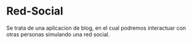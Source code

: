 # Red-Social
Se trata de una aplicacion de blog, en el cual podremos interactuar con otras personas simulando una red social.
